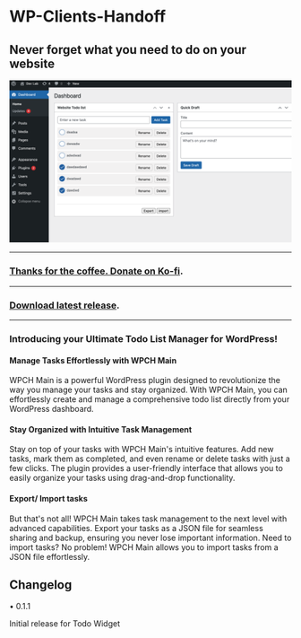 # WP-Clients-Handoff

## Never forget what you need to do on your website

![alt text](/repo-img/thumb.png "Title")

---
###  [Thanks for the coffee. Donate on Ko-fi](https://ko-fi.com/dplugins). 
---
###  [Download latest release](https://github.com/dplugins/wp-clients-handoff/releases/).
---

### Introducing your Ultimate Todo List Manager for WordPress!

#### Manage Tasks Effortlessly with WPCH Main

WPCH Main is a powerful WordPress plugin designed to revolutionize the way you manage your tasks and stay organized. With WPCH Main, you can effortlessly create and manage a comprehensive todo list directly from your WordPress dashboard.

#### Stay Organized with Intuitive Task Management

Stay on top of your tasks with WPCH Main's intuitive features. Add new tasks, mark them as completed, and even rename or delete tasks with just a few clicks. The plugin provides a user-friendly interface that allows you to easily organize your tasks using drag-and-drop functionality.

#### Export/ Import tasks

But that's not all! WPCH Main takes task management to the next level with advanced capabilities. Export your tasks as a JSON file for seamless sharing and backup, ensuring you never lose important information. Need to import tasks? No problem! WPCH Main allows you to import tasks from a JSON file effortlessly.

## Changelog

• 0.1.1

Initial release for Todo Widget
